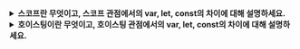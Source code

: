 <details>
  
<summary>
  <strong>스코프란 무엇이고, 스코프 관점에서의 var, let, const의 차이에 대해 설명하세요.</strong>
</summary>

<br>

- 스코프란 식별자(변수, 함수, 클래스 등)에 접근할 수 있는 유효 범위를 뜻합니다.
스코프의 범위는 블록(중괄호) 또는 함수에 의해 나눠집니다.
- **var는 함수 레벨 스코프**를 따르며 **let과 const의 경우 블록 레벨 스코프**를 따릅니다.
- 함수 레벨 스코프의 경우 함수 내부에서 선언한 변수만 지역 변수이며 함수 외부에서 작성한 변수의 경우 전역 변수가 됩니다.
따라서 전역 변수를 남발할 가능성이 있고 이에 따라 의도치 않은 재할당이 발생할 위험이 있습니다.
- 블록 레벨 스코프란 블록 내부에서 선언한 변수는 블록 내부에서만 지역 변수의 역할을 하는 방식입니다.

<br>
</details>

<details>
  
<summary>
  <strong>호이스팅이란 무엇이고, 호이스팅 관점에서의 var, let, const의 차이에 대해 설명하세요.</strong>
</summary>

<br>

- 호이스팅이란 **함수 안에 있는 모든 변수, 함수 선언들을 스코프의 최상단에 선언한 것처럼 동작하는 방식**입니다.
- **var는 선언과 동시에 초기화**가 이뤄지기 때문에, 선언 전에 참조를 해도 에러가 발생하지 않습니다.
- 이와 달리 let과 const는 **선언과 초기화 단계가 별개로 동작**합니다. var과 달리 초기화는 코드 실행하는 과정에서 선언문을 만났을 때 동작합니다.
- 이처럼 선언과 초기화 사이의 간극을 TDZ(임시 사각지)라고 하는데, **TDZ에서는 변수를 참조할 수 없기 때문에 호이스팅이 동작하지 않는 것처럼** 보입니다.

<br>
</details>
